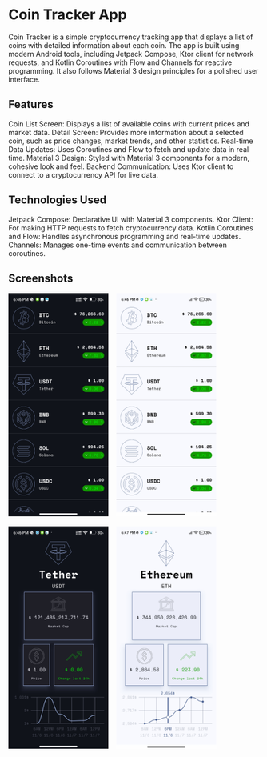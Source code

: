 # Coin Tracker App

Coin Tracker is a simple cryptocurrency tracking app that displays a list of coins with detailed information about each coin. The app is built using modern Android tools, including Jetpack Compose, Ktor client for network requests, and Kotlin Coroutines with Flow and Channels for reactive programming. It also follows Material 3 design principles for a polished user interface.

## Features

Coin List Screen: Displays a list of available coins with current prices and market data.
Detail Screen: Provides more information about a selected coin, such as price changes, market trends, and other statistics.
Real-time Data Updates: Uses Coroutines and Flow to fetch and update data in real time.
Material 3 Design: Styled with Material 3 components for a modern, cohesive look and feel.
Backend Communication: Uses Ktor client to connect to a cryptocurrency API for live data.
## Technologies Used

Jetpack Compose: Declarative UI with Material 3 components.
Ktor Client: For making HTTP requests to fetch cryptocurrency data.
Kotlin Coroutines and Flow: Handles asynchronous programming and real-time updates.
Channels: Manages one-time events and communication between coroutines.
## Screenshots
<img src="./Screenshot_2024-11-07-18-46-41-636_com.plcoding.cryptotracker.jpg" alt="Home Screen" width="200"/>&nbsp;&nbsp;&nbsp;&nbsp;<img src="./Screenshot_2024-11-07-18-46-55-588_com.plcoding.cryptotracker.jpg" alt="Home Screen" width="200"/><br/><br/>
<img src="./Screenshot_2024-11-07-18-46-45-970_com.plcoding.cryptotracker.jpg" alt="Home Screen" width="200"/>&nbsp;&nbsp;&nbsp;&nbsp;<img src="./Screenshot_2024-11-07-18-47-06-548_com.plcoding.cryptotracker.jpg" alt="Home Screen" width="200"/>

